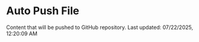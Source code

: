# Auto Push File

Content that will be pushed to GitHub repository.
Last updated: 07/22/2025, 12:20:09 AM